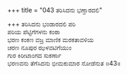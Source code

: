 +++
title = "043 ತರಿಸಿದನು ಭಣ್ಡಾರದಲಿ"

+++
ತರಿಸಿದನು ಭಂಡಾರದಲಿ ಪರಿ  
ಪರಿಯ ಪೆಟ್ಟಿಗೆಗಳನು ಕಂಠಾ  
ಭರಣ ಕಂಕಣ ವಜ್ರ ಮಾಣಿಕ ಮರಕತಾವಳಿಯ  
ಚರಣ ನೂಪುರ ಝಳವಟಿಗೆಯುಂ  
ಗುರ ಕಿರೀಟಾಂಗದ ಸುಕರ್ಣಾ  
ಭರಣವನು ತೆಗೆಸಿದನು ಭೀಮಕುಮಾರ ನೋಡೆನುತ   ॥43॥